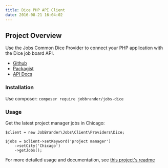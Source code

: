 ```yaml
---
title: Dice PHP API Client
date: 2016-08-21 16:04:02
---
```


## Project Overview
Use the Jobs Common Dice Provider to connect your PHP application with the Dice job board API.

- [Github](https://github.com/jobapis/jobs-dice)
- [Packagist](https://packagist.org/packages/JobBrander/jobs-dice)
- [API Docs](http://www.dice.com/common/content/util/apidoc/jobsearch.html)

### Installation

Use composer: `composer require jobbrander/jobs-dice`

### Usage

Get the latest project manager jobs in Chicago:

```
$client = new JobBrander\Jobs\Client\Providers\Dice;

$jobs = $client->setKeyword('project manager')
    ->setCity('Chicago')
    ->getJobs(); 
```

For more detailed usage and documentation, see [this project's readme](https://github.com/JobBrander/jobs-dice#usage)
